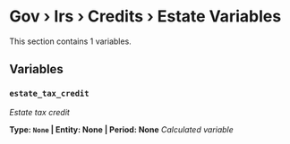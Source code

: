 # Gov › Irs › Credits › Estate Variables

This section contains 1 variables.

## Variables

### `estate_tax_credit`
*Estate tax credit*

**Type: `None` | Entity: None | Period: None**
*Calculated variable*
